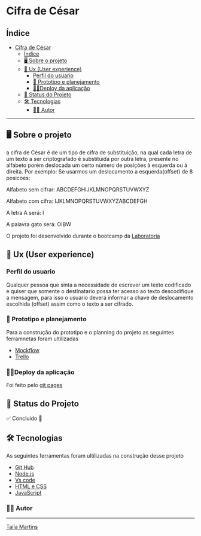 # Cifra de César

## Índice

- [Cifra de César](#cifra-de-césar)
  - [Índice](#índice)
  - [🖥️ Sobre o projeto](#️-sobre-o-projeto)
  - [👥 Ux (User experience)](#-ux-user-experience)
    - [Perfil do usuario](#perfil-do-usuario)
    - [📆 Prototipo e planejamento](#-prototipo-e-planejamento)
    - [👩‍💻Deploy da aplicação](#deploy-da-aplicação)
  - [🚀 Status do Projeto](#-status-do-projeto)
  - [🛠️ Tecnologias](#️-tecnologias)
    - [🙋‍♀️ Autor](#️-autor)
  
***

## 🖥️ Sobre o projeto

a cifra de César é de um tipo de cifra de substituição, na qual cada letra de um texto a ser criptografado é substituída por outra letra,
presente no alfabeto porém deslocada um certo número de posições à esquerda ou à direita.
Por exemplo: Se usarmos um deslocamento a esquerda(offset) de 8 posicoes:

Alfabeto sem cifrar: ABCDEFGHIJKLMNOPQRSTUVWXYZ

Alfabeto com cifra: IJKLMNOPQRSTUVWXYZABCDEFGH

A letra A será: I

A palavra gato será: OIBW

O projeto foi desenvolvido durante o bootcamp da [Laboratoria](https://www.laboratoria.la/br)

## 👥 Ux (User experience)
### Perfil do usuario
Qualquer pessoa que sinta a necessidade de escrever um texto codificado e quiser que somente o destinatario possa ter acesso ao texto descodifique a mensagem, para isso o usuario deverá informar a chave de deslocamento escolhida (offset)
assim como o texto a ser cifrado.

### 📆 Prototipo e planejamento
Para a construção do prototipo e o planning do projeto as seguintes ferramnetas foram ultilizadas 
 - [Mockflow](https://wireframepro.mockflow.com/#/space/Me2J3mzlonb) 
 - [Trello](https://trello.com/b/68hPbmTu/cipher)
  
### 👩‍💻Deploy da aplicação
  Foi feito pelo [git pages](https://tailamartins.github.io/SAP007-cipher/)
  

## 🚀 Status do Projeto
 ✅ Concluido 🎉

## 🛠️ Tecnologias
As seguintes ferramentas foram ultilizadas na construção desse projeto

- [Git Hub](https://github.com/)
- [Node.js](https://nodejs.org/en/)
- [Vs code](https://ode.visualstudio.com/)
- [HTML e CSS](https://https://developer.mozilla.org/en-US/docs/Web/HTML/)
- [JavaScript](https://https://developer.mozilla.org/en-US/docs/Web/JavaScript/)


### 🙋‍♀️ Autor
***
[Taila Martins](https://github.com/TailaMartins)


